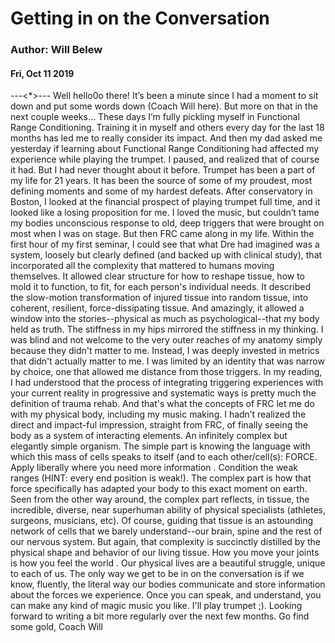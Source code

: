 # Getting in on the Conversation
### Author: Will Belew
#### Fri, Oct 11 2019
---<*>---
Well hello0o there! It’s been a minute since I had a moment to sit down and put some words down (Coach Will here). But more on that in the next couple weeks... These days I’m fully pickling myself in Functional Range Conditioning. Training it in myself and others every day for the last 18 months has led me to really consider its impact. And then my dad asked me yesterday if learning about Functional Range Conditioning had affected my experience while playing the trumpet. I paused, and realized that of course it had. But I had never thought about it before. Trumpet has been a part of my life for 21 years. It has been the source of some of my proudest, most defining moments and some of my hardest defeats. After conservatory in Boston, I looked at the financial prospect of playing trumpet full time, and it looked like a losing proposition for me. I loved the music, but couldn’t tame my bodies unconscious response to old, deep triggers that were brought on most when I was on stage. But then FRC came along in my life. Within the first hour of my first seminar, I could see that what Dre had imagined was a system, loosely but clearly defined (and backed up with clinical study), that incorporated all the complexity that mattered to humans moving themselves. It allowed clear structure for how to reshape tissue, how to mold it to function, to fit, for each person's individual needs. It described the slow-motion transformation of injured tissue into random tissue, into coherent, resilient, force-dissipating tissue. And amazingly, it allowed a window into the stories--physical as much as psychological--that my body held as truth. The stiffness in my hips mirrored the stiffness in my thinking. I was blind and not welcome to the very outer reaches of my anatomy simply because they didn't matter to me. Instead, I was deeply invested in metrics that didn't actually matter to me. I was limited by an identity that was narrow by choice, one that allowed me distance from those triggers. In my reading, I had understood that the process of integrating triggering experiences with your current reality in progressive and systematic ways is pretty much the definition of trauma rehab. And that's what the concepts of FRC let me do with my physical body, including my music making. I hadn’t realized the direct and impact-ful impression, straight from FRC, of finally seeing the body as a system of interacting elements. An infinitely complex but elegantly simple organism. The simple part is knowing the  language  with which this mass of cells speaks to itself (and to each other/cell(s): FORCE.  Apply liberally where you need more information . Condition the weak ranges (HINT: every end position is weak!). The complex part is how that force specifically has adapted your body to this exact moment on earth. Seen from the other way around, the complex part reflects, in tissue, the incredible, diverse, near superhuman ability of physical specialists (athletes, surgeons, musicians, etc). Of  course, guiding that tissue is an astounding network of cells that we barely understand--our brain, spine and the rest of our nervous system. But again, that complexity is succinctly distilled by the physical shape and behavior of our living tissue.  How you move your joints is how you feel the world . Our physical lives are a beautiful struggle, unique to each of us. The only way we get to be in on the conversation is if we know, fluently, the literal way our bodies communicate and store information about the forces we experience. Once you can speak, and understand, you can make any kind of magic music you like. I'll play trumpet ;). Looking forward to writing a bit more regularly over the next few months. Go find some gold, Coach Will
                        